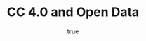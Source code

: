 ---
id: http://contentapi.theodi.org/cc-40-and-open-data.json
web_url: http://theodi.org/blog/cc-40-and-open-data
slug: cc-40-and-open-data
title: CC 4.0 and Open Data
format: article
updated_at: '2015-09-11T10:53:29+01:00'
created_at: '2013-12-06T12:16:30+00:00'
tag_ids:
- blog
tags:
- id: http://contentapi.theodi.org/tags/articles/blog.json
  web_url: 
  title: Blog Post
  details:
    description: Blog Post
    short_description: 
    type: article
  content_with_tag:
    id: http://contentapi.theodi.org/with_tag.json?article=blog
    web_url: http://theodi.org/tags/blog
    slug: blog
  parent: 
related: []
details:
  need_id: 
  business_proposition: false
  description: ''
  excerpt: After a lengthy two year development process the Creative Commons recently
    announced the publication of their Version 4.0 licences. The new licences include
    a raft of changes based on lessons learned through application of the Creative
    Commons licences around the world.
  language: en
  need_extended_font: false
  url: ''
  content: |
    <p>After a lengthy two year development process the Creative Commons recently <a rel="external" href="https://creativecommons.org/weblog/entry/40768">announced the publication of their Version 4.0 licences</a>. The new licences include a raft of changes based on lessons learned through application of the Creative Commons licences around the world.</p>

    <p>The <a rel="external" href="http://creativecommons.org/Version4">changes</a> include a number that relate to data publication, making the release an important milestone for those publishing or using open data. In this blog post I wanted to summarise a few of those changes to highlight how they are relevant to the publication and sharing of open data.</p>

    <h3>Database Rights</h3>

    <p>Traditionally, Creative Commons (CC) licences have used copyright law to allow rights holders to waive specific rights over their content. This works well for text, images, videos etc. But it has been problematic for dealing with sharing of data and databases. In some jurisdictions the creator of a database may have gained additional rights — sometimes referred to as <a rel="external" href="http://wiki.creativecommons.org/Frequently_Asked_Questions#What_are_sui_generis_database_rights.3F">sui generis rights</a> — over some data, e.g. as part of the process of its compilation. This is true in the European Union which has legislation relating to database rights.</p>

    <p>As these databases rights are different from copyright, they were either not covered by the Creative Commons licences or were inconsistently addressed. This lead to the creation of new <a rel="external" href="http://opendatacommons.org/">data licences</a> intended to address the short-fall.</p>

    <p>This issue has been fixed in the Version 4.0 licences, which now explicitly address database rights, making them more suitable for data publishing. For open data, the CC-BY 4.0 and CC-BY-SA 4.0 licences are now a viable option for publishing both data and content. This greatly simplifies the licensing process, allowing publishers to pick from a single family of licences for all of their open works. </p>

    <p>The <a rel="external" href="http://wiki.creativecommons.org/Data">Creative Commons Data guidance</a> provides a good overview of how the new licences work with respect to both copyright and database rights. The ODI <a rel="external" href="http://theodi.org/guides/publishers-guide-open-data-licensing">publishers</a> and <a rel="external" href="http://theodi.org/guides/reusers-guide-open-data-licensing">re-users</a> guides to data licensing also provide good introductions to this topic. These introductory guides have now been supplemented with additional technical guidance on <a rel="external" href="http://theodi.org/guides/publishers-guide-to-the-open-data-rights-statement-vocabulary">how to publish machine-readable rights statements</a> and <a rel="external" href="http://theodi.org/guides/odrs-reusers-guide">how to use that information in applications</a>.</p>

    <p>While the CC licences can be applied to <a rel="external" href="http://wiki.creativecommons.org/Data#Which_components_of_databases_are_protected_by_copyright.3F">all elements of a database</a> our <a rel="external" href="http://theodi.org/guides/publishers-guide-to-the-open-data-rights-statement-vocabulary">recommendation</a> is to clearly label databases with both a content and a data licence to avoid any ambiguity.</p>

    <h3>Attribution</h3>

    <p>Correctly attributing data sources is an important part of building trust around open data and applications. However the attribution requirements for publishers are often unclear, or can be awkward to implement in some scenarios, e.g. in mobile applications. The ODI <a rel="external" href="http://schema.theodi.org/odrs/">Rights Statement vocabulary</a> is intended to improve this situation by ensuring that the relevant information is available in a machine-readable form. However there is still plenty of scope to explore approaches to attributing and citing datasets.</p>

    <p>With the new release, the Creative Commons have revised <a rel="external" href="http://wiki.creativecommons.org/Frequently_Asked_Questions#How_do_I_properly_attribute_material_offered_under_a_Creative_Commons_license.3F">their approach to attribution</a>, adopting a &ldquo;common sense&rdquo; approach that recognises the need for flexibility around how attribution is performed. Importantly it allows re-users to link to their attribution statements, rather than including them on every page or screen. </p>

    <p>For example, developers re-using CC licensed data can now create a general &ldquo;acknowledgements&rdquo; or &ldquo;colophon&rdquo; page in their application to refer to their sources. Particularly useful if you are re-using a large number of datasets, this seems like a good practice to encourage more widely across the community.</p>

    <h3>Global Application</h3>

    <p>There are numerous other changes to the CC licences which generally improve their use for supporting the global publication of open data:</p>

    <ul>
      <li>simplified language makes it easier for non-experts to understand the terms of each licence</li>
      <li>a single set of licences suitable for all jurisdictions allows them to be re-used, unchanged, around the world</li>
      <li>translations into multiple languages facilitates re-use by many different people</li>
      <li><a rel="external" href="http://wiki.creativecommons.org/Frequently_Asked_Questions#How_can_I_lose_my_rights_under_a_Creative_Commons_license.3F_If_that_happens.2C_how_do_I_get_them_back.3F">accidental license infringements can now be fixed</a>, avoiding a complete loss of rights over some data</li>
    </ul>

    <p>The UK OGL v2.0 has been defined to be compatible with CC-BY 4.0. Now the licence has been formally published, re-users in the UK and beyond can now safely adapt and re-publish UK Government material under compatible licences from the Creative Commons family.</p>

    <p>While CC-BY 4.0 and CC-BY-SA 4.0 are not yet marked as <a rel="external" href="http://opendefinition.org/licenses/">conformant</a> with the Open Definition, this review will shortly be getting underway and is unlikely to identify any major issues.</p>

    <p>All things considered the CC 4.0 licences (CC-BY 4.0, CC-BY-SA 4.0, CC0) form a viable default option that should be given serious consideration by any open data and open government data initiative.</p>
  media_enquiries_name: ''
  media_enquiries_email: ''
  media_enquiries_telephone: ''
  alternative_title: ''
  organizations: []
  author:
    name: Leigh Dodds
    slug: leigh-dodds
    web_url: http://theodi.org/team/leigh-dodds
    tag_ids:
    - team
    - rnd-programme
    - staff
  nodes: []
author:
  name: Leigh Dodds
  slug: leigh-dodds
  web_url: http://theodi.org/team/leigh-dodds
  tag_ids:
  - team
  - rnd-programme
  - staff
nodes: []
organizations: []
related_external_links: []
---